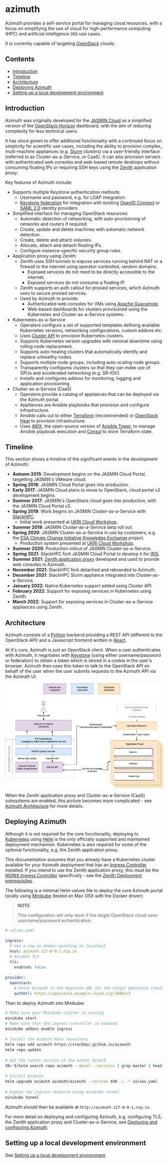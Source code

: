 # azimuth  <!-- omit in toc -->

Azimuth provides a self-service portal for managing cloud resources, with a focus on simplifying
the use of cloud for high-performance computing (HPC) and artificial intelligence (AI) use cases.

It is currently capable of targeting [OpenStack](https://www.openstack.org/) clouds.

## Contents  <!-- omit in toc -->

- [Introduction](#introduction)
- [Timeline](#timeline)
- [Architecture](#architecture)
- [Deploying Azimuth](#deploying-azimuth)
- [Setting up a local development environment](#setting-up-a-local-development-environment)

## Introduction

Azimuth was originally developed for the [JASMIN Cloud](https://jasmin.ac.uk/) as a simplified
version of the [OpenStack Horizon](https://docs.openstack.org/horizon/latest/) dashboard, with the
aim of reducing complexity for less technical users.

It has since grown to offer additional functionality with a continued focus on simplicity for
scientific use cases, including the ability to provision complex, multi-machine appliances
(e.g. [Slurm](https://slurm.schedmd.com/) clusters) via a user-friendly interface (referred
to as Cluster-as-a-Service, or CaaS). It can also provision servers with authenticated web consoles
and web-based remote desktops without consuming floating IPs or requiring SSH keys using the
[Zenith](https://github.com/stackhpc/zenith) application proxy.

Key features of Azimuth include:

  * Supports multiple Keystone authentication methods:
    * Username and password, e.g. for LDAP integration.
    * [Keystone federation](https://docs.openstack.org/keystone/latest/admin/federation/introduction.html)
      for integration with existing [OpenID Connect](https://openid.net/connect/) or 
      [SAML 2.0](http://docs.oasis-open.org/security/saml/Post2.0/sstc-saml-tech-overview-2.0.html)
      identity providers.
  * Simplified interface for managing OpenStack resources:
    * Automatic detection of networking, with auto-provisioning of networks and routers if required.
    * Create, update and delete machines with automatic network detection.
    * Create, delete and attach volumes.
    * Allocate, attach and detach floating IPs.
    * Configure instance-specific security group rules.
  * Application proxy using Zenith:
    * Zenith uses SSH tunnels to expose services running behind NAT or a firewall to the internet
      using operator-controlled, random domains.
      * Exposed services do not need to be directly accessible to the internet.
      * Exposed services do not consume a floating IP.
    * Zenith supports an auth callout for proxied services, which Azimuth uses to secure proxied services.
    * Used by Azimuth to provide:
      * Authenticated web consoles for VMs using [Apache Guacamole](https://guacamole.apache.org/).
      * Web-based dashboards for clusters provisioned using the Kubernetes and Cluster-as-a-Service systems.
  * Kubernetes-as-a-Service
    * Operators configure a set of supported templates defining available Kubernetes versions,
      networking configurations, custom addons etc.
    * Uses [Cluster API](https://cluster-api.sigs.k8s.io/) to provision Kubernetes clusters.
    * Supports Kubernetes version upgrades with minimal downtime using rolling node replacement.
    * Supports auto-healing clusters that automatically identify and replace unhealthy nodes.
    * Supports multiple node groups, including auto-scaling node groups.
    * Transparently configures clusters so that they can make use of GPUs and accelerated networking (e.g. SR-IOV).
    * Installs and configures addons for monitoring, logging and application provisioning.
  * Cluster-as-a-Service (CaaS)
    * Operators provide a catalog of appliances that can be deployed via the Azimuth portal.
    * Appliances are Ansible playbooks that provision and configure infrastructure.
    * Ansible calls out to either [Terraform](https://www.terraform.io/) (recommended) or
      [OpenStack Heat](https://docs.openstack.org/heat/latest/) to provision infrastructure.
    * Uses [AWX](https://github.com/ansible/awx), the open-source version of
      [Ansible Tower](https://docs.ansible.com/ansible-tower/), to manage Ansible playbook execution
      and [Consul](https://www.consul.io/) to store Terraform state.
      
## Timeline

This section shows a timeline of the significant events in the development of Azimuth:

  * **Autumn 2015**: Development begins on the JASMIN Cloud Portal, targetting JASMIN's VMware cloud.
  * **Spring 2016**: JASMIN Cloud Portal goes into production.
  * **Early 2017**: JASMIN Cloud plans to move to OpenStack, cloud portal v2 development begins.
  * **Summer 2017**: JASMIN's OpenStack cloud goes into production, with the JASMIN Cloud Portal v2.
  * **Spring 2019**: Work begins on JASMIN Cluster-as-a-Service with [StackHPC](https://www.stackhpc.com/).
    * Initial work presented at [UKRI Cloud Workshop](https://cloud.ac.uk/workshops/feb2019/).
  * **Summer 2019**: JASMIN Cluster-as-a-Service beta roll out.
  * **Spring 2020**: JASMIN Cluster-as-a-Service in use by customers, e.g. the
    [ESA Climate Change Initiative Knowledge Exchange](https://climate.esa.int/en/) project.
    * Production system presented at [UKRI Cloud Workshop](https://cloud.ac.uk/workshops/mar2020/).
  * **Summer 2020**: Production rollout of JASMIN Cluster-as-a-Service.
  * **Spring 2021**: StackHPC fork JASMIN Cloud Portal to develop it for [IRIS](https://www.iris.ac.uk/).
  * **Summer 2021**: [Zenith application proxy](https://github.com/stackhpc/zenith) developed and used
    to provide web consoles in Azimuth.
  * **November 2021**: StackHPC fork detached and rebranded to Azimuth.
  * **December 2021**: StackHPC Slurm appliance integrated into Cluster-as-a-Service.
  * **January 2022**: Native Kubernetes support added using Cluster API.
  * **February 2022**: Support for exposing services in Kubernetes using Zenith.
  * **March 2022**: Support for exposing services in Cluster-as-a-Service appliances using Zenith.

## Architecture

Azimuth consists of a [Python](https://www.python.org/) backend providing a REST API (different
to the OpenStack API) and a Javascript frontend written in [React](https://reactjs.org/).

At it's core, Azimuth is just an OpenStack client. When a user authenticates with Azimuth, it
negotiates with [Keystone](https://docs.openstack.org/keystone/latest/) (using either
username/password or federation) to obtain a token which is stored in a cookie in the user's
browser. Azimuth then uses this token to talk to the OpenStack API on behalf of the user when
the user submits requests to the Azimuth API via the Azimuth UI.

![Azimuth Core Architecture Diagram](./docs/architecture-core.png?raw=true)

When the Zenith application proxy and Cluster-as-a-Service (CaaS) subsystems are enabled, this
picture becomes more complicated - see [Azimuth Architecture](./docs/architecture.md) for more
details.

## Deploying Azimuth

Although it is not required for the core functionality, deploying to
[Kubernetes](https://kubernetes.io/) using [Helm](https://helm.sh/) is the only officially
supported and maintained deployment mechanism. Kubernetes is also required for some of the
optional functionality, e.g. the Zenith application proxy.

This documentation assumes that you already have a Kubernetes cluster available for your
Azimuth deployment that has an
[Ingress Controller](https://kubernetes.io/docs/concepts/services-networking/ingress-controllers/)
installed. If you intend to use the Zenith application proxy, this must be the
[NGINX Ingress Controller](https://kubernetes.github.io/ingress-nginx/) specifically - see
the [Zenith Deployment prerequisites](https://github.com/stackhpc/zenith/blob/main/docs/server.md#prerequisites).

The following is a minimal Helm values file to deploy the core Azimuth portal locally using
[Minikube](https://minikube.sigs.k8s.io/docs/) (tested on Mac OSX with the Docker driver):

> **NOTE**
>
> This configuration will only work if the target OpenStack cloud uses username/password
> authentication.

```yaml
# values.yaml

ingress:
  # Use a nip.io domain pointing to localhost
  host: azimuth.127-0-0-1.nip.io
  # Disable TLS
  tls:
    enabled: false

provider:
  openstack:
    # Point Azimuth at the Keystone URL for the target OpenStack cloud
    authUrl: https://openstack.example-cloud.org:5000/v3
```

Then to deploy Azimuth into Minikube:

```sh
# Make sure your Minikube cluster is running
minikube start
# Make sure that the ingress controller is enabled
minikube addons enable ingress

# Install the Azimuth Helm repository
helm repo add azimuth https://stackhpc.github.io/azimuth
helm repo update

# Get the latest version of the master branch
VN="$(helm search repo azimuth --devel --versions | grep master | head -n 1 | awk '{ print $2; }')"

# Install Azimuth
helm upgrade azimuth azimuth/azimuth --version $VN -i -f values.yaml

# Expose the ingress resource using minikube tunnel
minikube tunnel
```

Azimuth should then be available at `http://azimuth.127-0-0-1.nip.io`.

For more detail on deploying and configuring Azimuth, e.g. configuring TLS, the Zenith application
proxy and Cluster-as-a-Service, see [Deploying and configuring Azimuth](./docs/deploy-configure.md).

## Setting up a local development environment

See [Setting up a local development environment](./docs/local-development.md).
